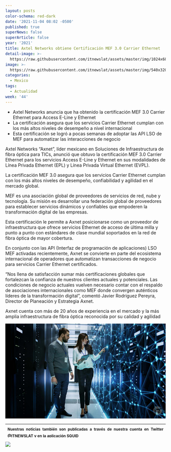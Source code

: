 ```yaml
---
layout: posts
color-schema: red-dark
date: '2021-11-04 08:02 -0500'
published: true
superNews: false
superArticle: false
year: '2021'
title: Axtel Networks obtiene Certificación MEF 3.0 Carrier Ethernet
detail-image: >-
  https://raw.githubusercontent.com/itnewslat/assets/master/img/1024x680/Conexion-Internet-g.jpg
image: >-
  https://raw.githubusercontent.com/itnewslat/assets/master/img/540x320/Conexion-Internet-p.jpg
categories:
  - Mexico
tags:
  - Actualidad
week: '44'
---
```

- Axtel Networks anuncia que ha obtenido la certificación MEF 3.0 Carrier Ethernet para Access E-Line y Ethernet
- La certificación asegura que los servicios Carrier Ethernet cumplan con los más altos niveles de desempeño a nivel internacional 
- Esta certificación se logró a pocas semanas de adoptar las API LSO de MEF para automatizar las interacciones de negocio

Axtel Networks “Axnet”, líder mexicano en Soluciones de Infraestructura de fibra óptica para TICs, anunció que obtuvo la certificación MEF 3.0 Carrier Ethernet para los servicios Access E-Line y Ethernet en sus modalidades de Línea Privada Ethernet (EPL) y Línea Privada Virtual Ethernet (EVPL).

La certificación MEF 3.0 asegura que los servicios Carrier Ethernet cumplan con los más altos niveles de desempeño, confiabilidad y agilidad en el mercado global.

MEF es una asociación global de proveedores de servicios de red, nube y tecnología. Su misión es desarrollar una federación global de proveedores para establecer servicios dinámicos y confiables que empoderen la transformación digital de las empresas. 

Esta certificación le permite a Axnet posicionarse como un proveedor de infraestructura que ofrece servicios Ethernet de acceso de última milla y punto a punto con estándares de clase mundial soportados en la red de fibra óptica de mayor cobertura.

En conjunto con las API (Interfaz de programación de aplicaciones) LSO MEF activadas recientemente, Axnet se convierte en parte del ecosistema internacional de operadores que automatizan transacciones de negocio para servicios Carrier Ethernet certificados.

“Nos llena de satisfacción sumar más certificaciones globales que fortalezcan la confianza de nuestros clientes actuales y potenciales. Las condiciones de negocio actuales vuelven necesario contar con el respaldo de asociaciones internacionales como MEF donde convergen auténticos líderes de la transformación digital”, comentó Javier Rodriguez Pereyra, Director de Planeación y Estrategia Axnet.

Axnet cuenta con más de 20 años de experiencia en el mercado y la más amplia infraestructura de fibra óptica reconocida por su calidad y agilidad

![](https://raw.githubusercontent.com/itnewslat/assets/master/img/540x320/Conexion-Internet-p.jpg)

<table style="height: 42px;" width="569">
<tbody>
<tr>
<td style="text-align: justify;"><sub><strong>Nuestras noticias también son publicadas a través de nuestra cuenta en Twitter <a href="https://twitter.com/itnewslat?lang=es">@ITNEWSLAT</a> y en la aplicación <a href="https://squidapp.co/en/">SQUID</a></strong></sub></td>
</tr>
</tbody>
</table>

<img src="https://tracker.metricool.com/c3po.jpg?hash=56f88a41e39ab42c063cc51676587a04"/>
